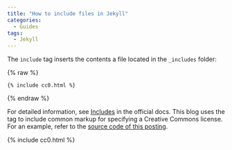 ```yaml
---
title: "How to include files in Jekyll"
categories:
  - Guides
tags:
  - Jekyll
---
```


The `include` tag inserts the contents a file located in the `_includes` folder:

{% raw %}
```liquid
{% include cc0.html %}
```
{% endraw %}

For detailed information, see [Includes](https://jekyllrb.com/docs/includes/) in the official docs. This blog uses the tag to include common markup for specifying a Creative Commons license. For an example, refer to the [source code of this posting](https://github.com/davepinch/davepinch.github.io/blob/master/_posts/2022-05-08-include-html-files-in-jekyll.md).

{% include cc0.html %}